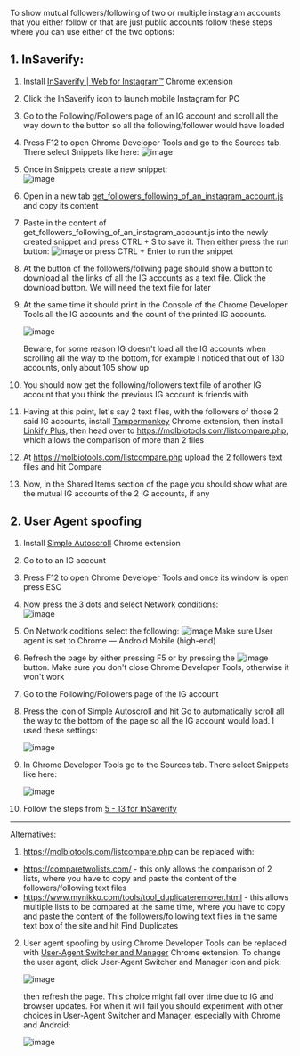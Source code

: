 To show mutual followers/following of two or multiple instagram accounts that you either follow or that are just public accounts follow these steps where you can use either of the two options:

## 1. InSaverify:

1.  Install [InSaverify | Web for Instagram™](https://chromewebstore.google.com/detail/insaverify-web-for-instag/fobaamfiblkoobhjpiigemmdegbmpohd) Chrome extension
2.  Click the InSaverify icon to launch mobile Instagram for PC
3.  Go to the Following/Followers page of an IG account and scroll all the way down to the button so all the following/follower would have loaded
4.  Press F12 to open Chrome Developer Tools and go to the Sources tab. There select Snippets like here:
    ![image](https://github.com/not-an-agent/Show-mutual-followers-following-of-multiple-instagram-accounts/assets/140798900/eaa4ce14-24bb-4b40-aa07-1c812e87c05b)
5.  Once in Snippets create a new snippet:  
    ![image](https://github.com/not-an-agent/Show-mutual-followers-following-of-multiple-instagram-accounts/assets/140798900/77bdd33c-4bf4-48b2-844b-28e201422e92)
6.  Open in a new tab [get_followers_following_of_an_instagram_account.js](https://raw.githubusercontent.com/not-an-agent/Show-mutual-followers-following-of-multiple-instagram-accounts/main/get_followers_following_of_an_instagram_account.js) and copy its content
7.  Paste in the content of get_followers_following_of_an_instagram_account.js into the newly created snippet and press CTRL + S to save it. Then either press the run button:
    ![image](https://github.com/not-an-agent/Show-mutual-followers-following-of-multiple-instagram-accounts/assets/140798900/dfd01132-0129-49aa-84d2-d53af9942d76)
    or press CTRL + Enter to run the snippet
8.  At the button of the followers/follwing page should show a button to download all the links of all the IG accounts as a text file. Click the download button. We will need the text file for later
9.  At the same time it should print in the Console of the Chrome Developer Tools all the IG accounts and the count of the printed IG accounts.

    ![image](https://github.com/not-an-agent/Show-mutual-followers-following-of-multiple-instagram-accounts/assets/140798900/65fcd46e-2ec3-45c0-b961-6a7f3400f8ca)

    Beware, for some reason IG doesn't load all the IG accounts when scrolling all the way to the bottom, for example I noticed that out of 130 accounts, only about 105 show up

10. You should now get the following/followers text file of another IG account that you think the previous IG account is friends with
11. Having at this point, let's say 2 text files, with the followers of those 2 said IG accounts, install [Tampermonkey](https://chromewebstore.google.com/detail/tampermonkey/dhdgffkkebhmkfjojejmpbldmpobfkfo) Chrome extension, then install [Linkify Plus](https://greasyfork.org/en/scripts/2709-linkify-plus/code), then head over to https://molbiotools.com/listcompare.php, which allows the comparison of more than 2 files
12. At https://molbiotools.com/listcompare.php upload the 2 followers text files and hit Compare
13. Now, in the Shared Items section of the page you should show what are the mutual IG accounts of the 2 IG accounts, if any

## 2. User Agent spoofing

1.  Install [Simple Autoscroll](https://chromewebstore.google.com/detail/simple-autoscroll/fgecljolecpahpphjjhfhgiimljpkodo) Chrome extension
2.  Go to to an IG account
3.  Press F12 to open Chrome Developer Tools and once its window is open press ESC
4.  Now press the 3 dots and select Network conditions:   
    ![image](https://github.com/not-an-agent/Show-mutual-followers-following-of-multiple-instagram-accounts/assets/140798900/a601f859-2ded-43e2-a4a3-69c1b3bd5397)
5. On Network coditions select the following:
   ![image](https://github.com/not-an-agent/Show-mutual-followers-following-of-multiple-instagram-accounts/assets/140798900/25ad329d-b010-4aeb-ae08-9b8d27ad5119)
   Make sure User agent is set to Chrome — Android Mobile (high-end)
6. Refresh the page by either pressing F5 or by pressing the ![image](https://github.com/not-an-agent/Show-mutual-followers-following-of-multiple-instagram-accounts/assets/140798900/015fdfe4-05f4-4e1f-b898-20c24e384064) button. Make sure you don't close Chrome Developer Tools, otherwise it won't work
7. Go to the Following/Followers page of the IG account
8. Press the icon of Simple Autoscroll and hit Go to automatically scroll all the way to the bottom of the page so all the IG account would load. I used these settings:
   
   ![image](https://github.com/not-an-agent/Show-mutual-followers-following-of-multiple-instagram-accounts/assets/140798900/10c0a5f1-3dff-4320-a845-160fb88f0b1c)

9. In Chrome Developer Tools go to the Sources tab. There select Snippets like here:
    
   ![image](https://github.com/not-an-agent/Show-mutual-followers-following-of-multiple-instagram-accounts/assets/140798900/eaa4ce14-24bb-4b40-aa07-1c812e87c05b)
   
10. Follow the steps from [5 - 13 for InSaverify](https://github.com/not-an-agent/Show-mutual-followers-following-of-multiple-instagram-accounts/edit/main/README.md#1-insaverify)


 
----
Alternatives:

1. https://molbiotools.com/listcompare.php can be replaced with:
- https://comparetwolists.com/ - this only allows the comparison of 2 lists, where you have to copy and paste the content of the followers/following text files
- https://www.mynikko.com/tools/tool_duplicateremover.html - this allows multiple lists to be compared at the same time, where you have to copy and paste the content of the followers/following text files in the same text box of the site and hit Find Duplicates

2. User agent spoofing by using Chrome Developer Tools can be replaced with [User-Agent Switcher and Manager](https://chromewebstore.google.com/detail/user-agent-switcher-and-m/bhchdcejhohfmigjafbampogmaanbfkg) Chrome extension. To change the user agent, click User-Agent Switcher and Manager icon and pick:
   
   ![image](https://github.com/not-an-agent/Show-mutual-followers-following-of-multiple-instagram-accounts/assets/140798900/ad738ecc-fd40-4817-9e44-17778e4dfb83)
   
   then refresh the page.
   This choice might fail over time due to IG and browser updates. For when it will fail you should experiment with other choices in User-Agent Switcher and Manager, especially with Chrome and Android:

   ![image](https://github.com/not-an-agent/Show-mutual-followers-following-of-multiple-instagram-accounts/assets/140798900/bde97ea1-61c5-4b85-a32d-94b230cd05a9)

